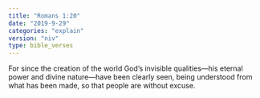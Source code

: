 ```yaml
---
title: "Romans 1:20"
date: "2019-9-29"
categories: "explain"
version: "niv"
type: bible_verses
---
```


For since the creation of the world God’s invisible qualities—his eternal power and divine nature—have been clearly seen, being understood from what has been made, so that people are without excuse.